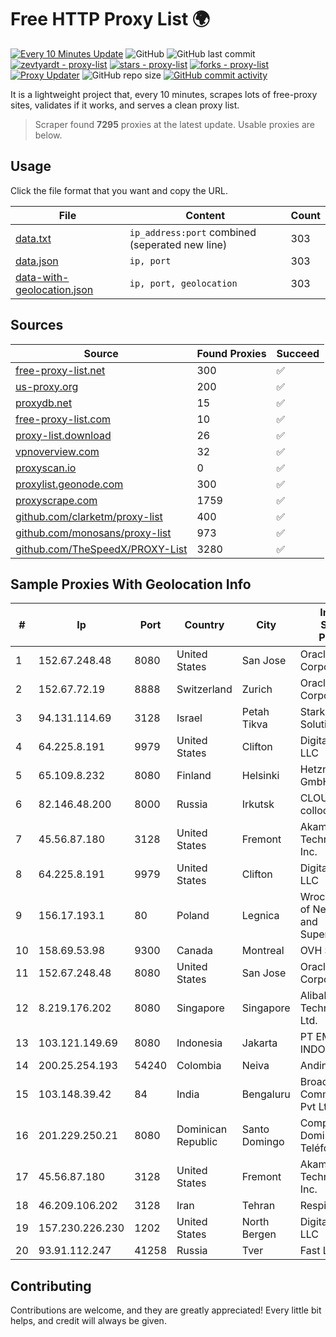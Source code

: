 
# Free HTTP Proxy List 🌍

[![Every 10 Minutes Update](https://github.com/mertguvencli/http-proxy-list/actions/workflows/main.yml/badge.svg?branch=main)](https://github.com/mertguvencli/http-proxy-list/actions/workflows/main.yml)
![GitHub](https://img.shields.io/github/license/mertguvencli/http-proxy-list)
![GitHub last commit](https://img.shields.io/github/last-commit/mertguvencli/http-proxy-list)
[![zevtyardt - proxy-list](https://img.shields.io/static/v1?label=zevtyardt&message=proxy-list&color=blue&logo=github)](https://github.com/zevtyardt/proxy-list "Go to GitHub repo")
[![stars - proxy-list](https://img.shields.io/github/stars/zevtyardt/proxy-list?style=social)](https://github.com/zevtyardt/proxy-list)
[![forks - proxy-list](https://img.shields.io/github/forks/zevtyardt/proxy-list?style=social)](https://github.com/zevtyardt/proxy-list)
[![Proxy Updater](https://github.com/zevtyardt/proxy-list/workflows/Proxy%20Updater/badge.svg)](https://github.com/zevtyardt/proxy-list/actions?query=workflow:"Proxy+Updater")
![GitHub repo size](https://img.shields.io/github/repo-size/zevtyardt/proxy-list)
[![GitHub commit activity](https://img.shields.io/github/commit-activity/m/zevtyardt/proxy-list?logo=commits)](https://github.com/zevtyardt/proxy-list/commits/main)

It is a lightweight project that, every 10 minutes, scrapes lots of free-proxy sites, validates if it works, and serves a clean proxy list.

> Scraper found **7295** proxies at the latest update. Usable proxies are below.

## Usage

Click the file format that you want and copy the URL.

|File|Content|Count|
|----|-------|-----|
|[data.txt](https://raw.githubusercontent.com/mertguvencli/http-proxy-list/main/proxy-list/data.txt)|`ip_address:port` combined (seperated new line)|303|
|[data.json](https://raw.githubusercontent.com/mertguvencli/http-proxy-list/main/proxy-list/data.json)|`ip, port`|303|
|[data-with-geolocation.json](https://raw.githubusercontent.com/mertguvencli/http-proxy-list/main/proxy-list/data-with-geolocation.json)|`ip, port, geolocation`|303|

## Sources

|Source|Found Proxies|Succeed|
|------|-------------|-------|
|[free-proxy-list.net](https://free-proxy-list.net)|300|✅|
|[us-proxy.org](https://www.us-proxy.org)|200|✅|
|[proxydb.net](http://proxydb.net)|15|✅|
|[free-proxy-list.com](https://free-proxy-list.com/?page=&port=&type%5B%5D=http&type%5B%5D=https&up_time=0&search=Search)|10|✅|
|[proxy-list.download](https://www.proxy-list.download/HTTP)|26|✅|
|[vpnoverview.com](https://vpnoverview.com/privacy/anonymous-browsing/free-proxy-servers)|32|✅|
|[proxyscan.io](https://www.proxyscan.io)|0|✅|
|[proxylist.geonode.com](https://proxylist.geonode.com/api/proxy-list?limit=300&page=1&sort_by=lastChecked&sort_type=desc&protocols=http,https)|300|✅|
|[proxyscrape.com](https://api.proxyscrape.com/v2/?request=displayproxies&protocol=http&timeout=10000&country=all&ssl=all&anonymity=all)|1759|✅|
|[github.com/clarketm/proxy-list](https://raw.githubusercontent.com/clarketm/proxy-list/master/proxy-list-raw.txt)|400|✅|
|[github.com/monosans/proxy-list](https://raw.githubusercontent.com/monosans/proxy-list/main/proxies/http.txt)|973|✅|
|[github.com/TheSpeedX/PROXY-List](https://raw.githubusercontent.com/TheSpeedX/PROXY-List/master/http.txt)|3280|✅|


## Sample Proxies With Geolocation Info

|#|Ip|Port|Country|City|Internet Service Provider|
|-|--|----|-------|----|-------------------------|
|1|152.67.248.48|8080|United States|San Jose|Oracle Corporation|
|2|152.67.72.19|8888|Switzerland|Zurich|Oracle Corporation|
|3|94.131.114.69|3128|Israel|Petah Tikva|Stark Industries Solutions LTD|
|4|64.225.8.191|9979|United States|Clifton|DigitalOcean, LLC|
|5|65.109.8.232|8080|Finland|Helsinki|Hetzner Online GmbH|
|6|82.146.48.200|8000|Russia|Irkutsk|CLOUD WebDC collocation|
|7|45.56.87.180|3128|United States|Fremont|Akamai Technologies, Inc.|
|8|64.225.8.191|9979|United States|Clifton|DigitalOcean, LLC|
|9|156.17.193.1|80|Poland|Legnica|Wroclaw Centre of Networking and Supercomputing|
|10|158.69.53.98|9300|Canada|Montreal|OVH SAS|
|11|152.67.248.48|8080|United States|San Jose|Oracle Corporation|
|12|8.219.176.202|8080|Singapore|Singapore|Alibaba (US) Technology Co., Ltd.|
|13|103.121.149.69|8080|Indonesia|Jakarta|PT EMERIO INDONESIA|
|14|200.25.254.193|54240|Colombia|Neiva|Andinet ON Line|
|15|103.148.39.42|84|India|Bengaluru|Broadway Communication Pvt Ltd|
|16|201.229.250.21|8080|Dominican Republic|Santo Domingo|Compañía Dominicana de Teléfonos S. A.|
|17|45.56.87.180|3128|United States|Fremont|Akamai Technologies, Inc.|
|18|46.209.106.202|3128|Iran|Tehran|Respina|
|19|157.230.226.230|1202|United States|North Bergen|DigitalOcean, LLC|
|20|93.91.112.247|41258|Russia|Tver|Fast Link Ltd.|



## Contributing

Contributions are welcome, and they are greatly appreciated! Every
little bit helps, and credit will always be given.

